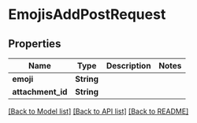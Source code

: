 # EmojisAddPostRequest

## Properties

Name | Type | Description | Notes
------------ | ------------- | ------------- | -------------
**emoji** | **String** |  | 
**attachment_id** | **String** |  | 

[[Back to Model list]](../README.md#documentation-for-models) [[Back to API list]](../README.md#documentation-for-api-endpoints) [[Back to README]](../README.md)



